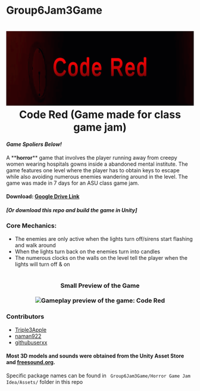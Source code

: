 # Group6Jam3Game

<h1 align="center">
  <a name="logo"><img src="/Images/code red game jam title.gif" alt="Game Jam Game Logo/Title" height="200"></a>
  <br>
  Code Red (Game made for class game jam) <br>
</h1>
<h4><i>Game Spoliers Below!</i></h4>
<p>
  A **<b>horror</b>** game that involves the player running away from creepy women wearing hospitals gowns inside a abandoned mental institute. The game features one level 
  where the player has to obtain keys to escape while also avoiding numerous enemies wandering around in the level. The game was made in 7 days for an ASU class game jam.
</p>

<h4> Download: 
  <a href="https://drive.google.com/file/d/1FxmwAOkH_7KUl6dI47yDuIOu3hI89OVG/view" target="_blank">  Google Drive Link
  </a>
</h4>
<h5> [Or download this repo and build the game in Unity] </h5>


<h3> Core Mechanics: </h3>
<ul>
  <li>The enemies are only active when the lights turn off/sirens start flashing and walk around</li>
  <li>When the lights turn back on the enemies turn into candles</li>
  <li>The numerous clocks on the walls on the level tell the player when the lights will turn off & on<br><br></li>
</ul>

<h3 align="center">
Small Preview of the Game <br><br>

<img src="/Images/code red game gameplay.gif" alt="Gameplay preview of the game: Code Red" width="600em">
</h3>

<h3>Contributors</h3>
<ul>
  <li><a href="https://github.com/Triple3Apple" target="_blank">Triple3Apple</a></li>
  <li><a href="https://github.com/naman922" target="_blank">naman922</a></li>
  <li><a href="https://github.com/githubuserxx" target="_blank">githubuserxx</a></li>
</ul>

<h4> 
  Most 3D models and sounds were obtained from the Unity Asset Store and <a href="https://freesound.org/" target="_blank">freesound.org</a>. 
</h4>
<p>Specific package names can be found in <code> Group6Jam3Game/Horror Game Jam Idea/Assets/</code> folder in this repo</p>
  
  
